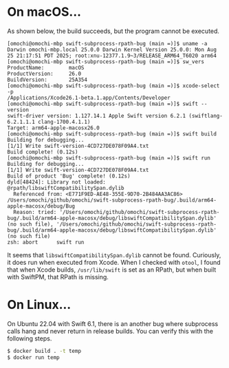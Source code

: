 # On macOS...

As shown below, the build succeeds, but the program cannot be executed.

```
[omochi@omochi-mbp swift-subprocess-rpath-bug (main =)]$ uname -a
Darwin omochi-mbp.local 25.0.0 Darwin Kernel Version 25.0.0: Mon Aug 25 21:17:51 PDT 2025; root:xnu-12377.1.9~3/RELEASE_ARM64_T6020 arm64
[omochi@omochi-mbp swift-subprocess-rpath-bug (main =)]$ sw_vers
ProductName:		macOS
ProductVersion:		26.0
BuildVersion:		25A354
[omochi@omochi-mbp swift-subprocess-rpath-bug (main =)]$ xcode-select -p
/Applications/Xcode26.1-beta.1.app/Contents/Developer
[omochi@omochi-mbp swift-subprocess-rpath-bug (main =)]$ swift --version
swift-driver version: 1.127.14.1 Apple Swift version 6.2.1 (swiftlang-6.2.1.1.1 clang-1700.4.1.1)
Target: arm64-apple-macosx26.0
[omochi@omochi-mbp swift-subprocess-rpath-bug (main =)]$ swift build
Building for debugging...
[1/1] Write swift-version-4CD727DE078F09A4.txt
Build complete! (0.12s)
[omochi@omochi-mbp swift-subprocess-rpath-bug (main =)]$ swift run  
Building for debugging...
[1/1] Write swift-version-4CD727DE078F09A4.txt
Build of product 'Bug' complete! (0.12s)
dyld[48424]: Library not loaded: @rpath/libswiftCompatibilitySpan.dylib
  Referenced from: <E771F9ED-AE48-355E-9D70-2B484AA3AC86> /Users/omochi/github/omochi/swift-subprocess-rpath-bug/.build/arm64-apple-macosx/debug/Bug
  Reason: tried: '/Users/omochi/github/omochi/swift-subprocess-rpath-bug/.build/arm64-apple-macosx/debug/libswiftCompatibilitySpan.dylib' (no such file), '/Users/omochi/github/omochi/swift-subprocess-rpath-bug/.build/arm64-apple-macosx/debug/libswiftCompatibilitySpan.dylib' (no such file)
zsh: abort      swift run
```

It seems that `libswiftCompatibilitySpan.dylib` cannot be found.
Curiously, it does run when executed from Xcode.
When I checked with `otool`, I found that when Xcode builds, `/usr/lib/swift` is set as an RPath, but when built with SwiftPM, that RPath is missing.

# On Linux...

On Ubuntu 22.04 with Swift 6.1, there is an another bug where subprocess calls hang and never return in release builds.
You can verify this with the following steps.

```sh
$ docker build . -t temp
$ docker run temp
```
